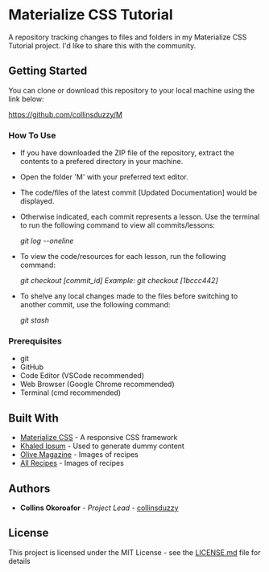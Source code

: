 # Materialize CSS Tutorial

A repository tracking changes to files and folders in my Materialize CSS Tutorial project. I'd like to share this with the community. 

## Getting Started

You can clone or download this repository to your local machine using the link below:

https://github.com/collinsduzzy/M

### How To Use
* If you have downloaded the ZIP file of the repository, extract the contents to a prefered directory in your machine.

* Open the folder 'M' with your preferred text editor.

* The code/files of the latest commit [Updated Documentation] would be displayed.

* Otherwise indicated, each commit represents a lesson. Use the terminal to run the following command to view all commits/lessons:

  *git log --oneline*

* To view the code/resources for each lesson, run the following command:

  *git checkout [commit_id]*
  *Example: git checkout [1bccc442]*

* To shelve any local changes made to the files before switching to another commit, use the following command:

  *git stash* 

### Prerequisites

* git
* GitHub
* Code Editor (VSCode recommended)
* Web Browser (Google Chrome recommended)
* Terminal (cmd recommended)

## Built With

* [Materialize CSS](https://materializecss.com) - A responsive CSS framework
* [Khaled Ipsum](http://khaledipsum.com) - Used to generate dummy content
* [Olive Magazine](https://olivemagazine.com/recipes) - Images of recipes
* [All Recipes](https://www.allrecipes.com/recipes) - Images of recipes

## Authors

* **Collins Okoroafor** - *Project Lead* - [collinsduzzy](https://twitter.com/xollinsduzzy)

## License

This project is licensed under the MIT License - see the [LICENSE.md](LICENSE.md) file for details
